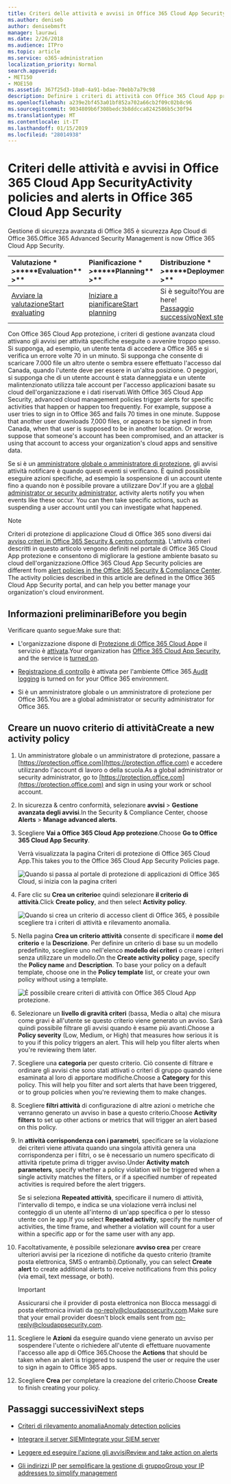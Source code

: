 ```yaml
---
title: Criteri delle attività e avvisi in Office 365 Cloud App Security
ms.author: deniseb
author: denisebmsft
manager: laurawi
ms.date: 2/26/2018
ms.audience: ITPro
ms.topic: article
ms.service: o365-administration
localization_priority: Normal
search.appverid:
- MET150
- MOE150
ms.assetid: 367f25d3-10a0-4a91-bdae-70ebb7a79c98
description: Definire i criteri di attività con Office 365 Cloud App protezione per impostare gli avvisi per attivare indicanti l'attività specifiche eseguite avvenire troppo spesso. Tramite l'impostazione dei criteri per attivare gli avvisi, possono essere informati e monitorare le attività specifiche.
ms.openlocfilehash: a239e2bf453a01bf852a702a66cb2f09c02b8c96
ms.sourcegitcommit: 9034809b6f308bedc3b8ddcca8242586b5c30f94
ms.translationtype: MT
ms.contentlocale: it-IT
ms.lasthandoff: 01/15/2019
ms.locfileid: "28014938"
---
```

# <a name="activity-policies-and-alerts-in-office-365-cloud-app-security"></a><span data-ttu-id="796f5-104">Criteri delle attività e avvisi in Office 365 Cloud App Security</span><span class="sxs-lookup"><span data-stu-id="796f5-104">Activity policies and alerts in Office 365 Cloud App Security</span></span>

<span data-ttu-id="796f5-105">Gestione di sicurezza avanzata di Office 365 è sicurezza App Cloud di Office 365.</span><span class="sxs-lookup"><span data-stu-id="796f5-105">Office 365 Advanced Security Management is now Office 365 Cloud App Security.</span></span>
  
|<span data-ttu-id="796f5-106">Valutazione \* *\>*\*</span><span class="sxs-lookup"><span data-stu-id="796f5-106">\*\*\*\*Evaluation\*\* \>\*\*</span></span>|<span data-ttu-id="796f5-107">Pianificazione \* *\>*\*</span><span class="sxs-lookup"><span data-stu-id="796f5-107">\*\*\*\*Planning\*\* \>\*\*</span></span>|<span data-ttu-id="796f5-108">Distribuzione \* *\>*\*</span><span class="sxs-lookup"><span data-stu-id="796f5-108">\*\*\*\*Deployment\*\* \>\*\*</span></span>|<span data-ttu-id="796f5-109">Utilizzo \* \* \*</span><span class="sxs-lookup"><span data-stu-id="796f5-109">\*\*\*\*Utilization\*\*\*\*</span></span>|
|:-----|:-----|:-----|:-----|
|[<span data-ttu-id="796f5-110">Avviare la valutazione</span><span class="sxs-lookup"><span data-stu-id="796f5-110">Start evaluating</span></span>](office-365-cas-overview.md) <br/> |[<span data-ttu-id="796f5-111">Iniziare a pianificare</span><span class="sxs-lookup"><span data-stu-id="796f5-111">Start planning</span></span>](get-ready-for-office-365-cas.md) <br/> |<span data-ttu-id="796f5-112">Si è seguito!</span><span class="sxs-lookup"><span data-stu-id="796f5-112">You are here!</span></span>  <br/> [<span data-ttu-id="796f5-113">Passaggio successivo</span><span class="sxs-lookup"><span data-stu-id="796f5-113">Next step</span></span>](anomaly-detection-policies-in-ocas.md) <br/> |[<span data-ttu-id="796f5-114">Avviare utilizzando</span><span class="sxs-lookup"><span data-stu-id="796f5-114">Start utilizing</span></span>](utilization-activities-for-ocas.md) <br/> |
   
<span data-ttu-id="796f5-p102">Con Office 365 Cloud App protezione, i criteri di gestione avanzata cloud attivano gli avvisi per attività specifiche eseguite o avvenire troppo spesso. Si supponga, ad esempio, un utente tenta di accedere a Office 365 e si verifica un errore volte 70 in un minuto. Si supponga che consente di scaricare 7.000 file un altro utente o sembra essere effettuato l'accesso dal Canada, quando l'utente deve per essere in un'altra posizione. O peggiori, si supponga che di un utente account è stata danneggiata e un utente malintenzionato utilizza tale account per l'accesso applicazioni basate su cloud dell'organizzazione e i dati riservati.</span><span class="sxs-lookup"><span data-stu-id="796f5-p102">With Office 365 Cloud App Security, advanced cloud management policies trigger alerts for specific activities that happen or happen too frequently. For example, suppose a user tries to sign in to Office 365 and fails 70 times in one minute. Suppose that another user downloads 7,000 files, or appears to be signed in from Canada, when that user is supposed to be in another location. Or worse, suppose that someone's account has been compromised, and an attacker is using that account to access your organization's cloud apps and sensitive data.</span></span>
  
<span data-ttu-id="796f5-p103">Se si è un [amministratore globale o amministratore di protezione](permissions-in-the-security-and-compliance-center.md), gli avvisi attività notificare è quando questi eventi si verificano. È quindi possibile eseguire azioni specifiche, ad esempio la sospensione di un account utente fino a quando non è possibile provare a utilizzare Dov'.</span><span class="sxs-lookup"><span data-stu-id="796f5-p103">If you are a [global administrator or security administrator](permissions-in-the-security-and-compliance-center.md), activity alerts notify you when events like these occur. You can then take specific actions, such as suspending a user account until you can investigate what happened.</span></span>
  
> [!NOTE]
> <span data-ttu-id="796f5-p104">Criteri di protezione di applicazione Cloud di Office 365 sono diversi dai [avviso criteri in Office 365 Security &amp; centro conformità](alert-policies.md). L'attività criteri descritti in questo articolo vengono definiti nel portale di Office 365 Cloud App protezione e consentono di migliorare la gestione ambiente basato su cloud dell'organizzazione.</span><span class="sxs-lookup"><span data-stu-id="796f5-p104">Office 365 Cloud App Security policies are different from [alert policies in the Office 365 Security &amp; Compliance Center](alert-policies.md). The activity policies described in this article are defined in the Office 365 Cloud App Security portal, and can help you better manage your organization's cloud environment.</span></span> 
  
## <a name="before-you-begin"></a><span data-ttu-id="796f5-123">Informazioni preliminari</span><span class="sxs-lookup"><span data-stu-id="796f5-123">Before you begin</span></span>

<span data-ttu-id="796f5-124">Verificare quanto segue:</span><span class="sxs-lookup"><span data-stu-id="796f5-124">Make sure that:</span></span>
  
- <span data-ttu-id="796f5-125">L'organizzazione dispone di [Protezione di Office 365 Cloud App](office-365-cas-overview.md)e il servizio è [attivata](turn-on-office-365-cas.md).</span><span class="sxs-lookup"><span data-stu-id="796f5-125">Your organization has [Office 365 Cloud App Security](office-365-cas-overview.md), and the service is [turned on](turn-on-office-365-cas.md).</span></span>
    
- <span data-ttu-id="796f5-126">[Registrazione di controllo](turn-audit-log-search-on-or-off.md) è attivata per l'ambiente Office 365.</span><span class="sxs-lookup"><span data-stu-id="796f5-126">[Audit logging](turn-audit-log-search-on-or-off.md) is turned on for your Office 365 environment.</span></span> 
    
- <span data-ttu-id="796f5-127">Si è un amministratore globale o un amministratore di protezione per Office 365.</span><span class="sxs-lookup"><span data-stu-id="796f5-127">You are a global administrator or security administrator for Office 365.</span></span>
    
## <a name="create-a-new-activity-policy"></a><span data-ttu-id="796f5-128">Creare un nuovo criterio di attività</span><span class="sxs-lookup"><span data-stu-id="796f5-128">Create a new activity policy</span></span>

1. <span data-ttu-id="796f5-129">Un amministratore globale o un amministratore di protezione, passare a [https://protection.office.com](https://protection.office.com) e accedere utilizzando l'account di lavoro o della scuola.</span><span class="sxs-lookup"><span data-stu-id="796f5-129">As a global administrator or security administrator, go to [https://protection.office.com](https://protection.office.com) and sign in using your work or school account.</span></span> 
    
2. <span data-ttu-id="796f5-130">In sicurezza &amp; centro conformità, selezionare **avvisi** \> **Gestione avanzata degli avvisi**.</span><span class="sxs-lookup"><span data-stu-id="796f5-130">In the Security &amp; Compliance Center, choose **Alerts** \> **Manage advanced alerts**.</span></span>
    
3. <span data-ttu-id="796f5-131">Scegliere **Vai a Office 365 Cloud App protezione**.</span><span class="sxs-lookup"><span data-stu-id="796f5-131">Choose **Go to Office 365 Cloud App Security**.</span></span>
    
    <span data-ttu-id="796f5-132">Verrà visualizzata la pagina Criteri di protezione di Office 365 Cloud App.</span><span class="sxs-lookup"><span data-stu-id="796f5-132">This takes you to the Office 365 Cloud App Security Policies page.</span></span>
    
    ![Quando si passa al portale di protezione di applicazioni di Office 365 Cloud, si inizia con la pagina criteri](media/5cb8833c-4e08-438c-bab3-91b5106f6f3f.png)
  
4. <span data-ttu-id="796f5-134">Fare clic su **Crea un criterio**e quindi selezionare **il criterio di attività**.</span><span class="sxs-lookup"><span data-stu-id="796f5-134">Click **Create policy**, and then select **Activity policy**.</span></span>
    
    ![Quando si crea un criterio di accesso client di Office 365, è possibile scegliere tra i criteri di attività e rilevamento anomalia.](media/79f34535-ddf9-4a5b-a0a3-8766bf9c174c.png)
  
5. <span data-ttu-id="796f5-p105">Nella pagina **Crea un criterio attività** consente di specificare il **nome del criterio** e la **Descrizione**. Per definire un criterio di base su un modello predefinito, scegliere uno nell'elenco **modello dei criteri** o creare i criteri senza utilizzare un modello.</span><span class="sxs-lookup"><span data-stu-id="796f5-p105">On the **Create activity policy** page, specify the **Policy name** and **Description**. To base your policy on a default template, choose one in the **Policy template** list, or create your own policy without using a template.</span></span> 
    
    ![È possibile creare criteri di attività con Office 365 Cloud App protezione.](media/4083a76f-7074-4d6a-8200-6d76d49259d7.png)
  
6. <span data-ttu-id="796f5-p106">Selezionare un **livello di gravità criteri** (bassa, Media o alta) che misura come gravi è all'utente se questo criterio viene generato un avviso. Sarà quindi possibile filtrare gli avvisi quando è esame più avanti.</span><span class="sxs-lookup"><span data-stu-id="796f5-p106">Choose a **Policy severity** (Low, Medium, or High) that measures how serious it is to you if this policy triggers an alert. This will help you filter alerts when you're reviewing them later.</span></span> 
    
7. <span data-ttu-id="796f5-p107">Scegliere una **categoria** per questo criterio. Ciò consente di filtrare e ordinare gli avvisi che sono stati attivati o criteri di gruppo quando viene esaminata al loro di apportare modifiche.</span><span class="sxs-lookup"><span data-stu-id="796f5-p107">Choose a **Category** for this policy. This will help you filter and sort alerts that have been triggered, or to group policies when you're reviewing them to make changes.</span></span> 
    
8. <span data-ttu-id="796f5-143">Scegliere **filtri attività** di configurazione di altre azioni o metriche che verranno generato un avviso in base a questo criterio.</span><span class="sxs-lookup"><span data-stu-id="796f5-143">Choose **Activity filters** to set up other actions or metrics that will trigger an alert based on this policy.</span></span> 
    
9. <span data-ttu-id="796f5-144">In **attività corrispondenza con i parametri**, specificare se la violazione dei criteri viene attivata quando una singola attività genera una corrispondenza per i filtri, o se è necessario un numero specificato di attività ripetute prima di trigger avviso.</span><span class="sxs-lookup"><span data-stu-id="796f5-144">Under **Activity match parameters**, specify whether a policy violation will be triggered when a single activity matches the filters, or if a specified number of repeated activities is required before the alert triggers.</span></span>
    
    <span data-ttu-id="796f5-145">Se si seleziona **Repeated attività**, specificare il numero di attività, l'intervallo di tempo, e indica se una violazione verrà inclusi nel conteggio di un utente all'interno di un'app specifica o per lo stesso utente con le app.</span><span class="sxs-lookup"><span data-stu-id="796f5-145">If you select **Repeated activity**, specify the number of activities, the time frame, and whether a violation will count for a user within a specific app or for the same user with any app.</span></span>
    
10. <span data-ttu-id="796f5-146">Facoltativamente, è possibile selezionare **avviso crea** per creare ulteriori avvisi per la ricezione di notifiche da questo criterio (tramite posta elettronica, SMS o entrambi).</span><span class="sxs-lookup"><span data-stu-id="796f5-146">Optionally, you can select **Create alert** to create additional alerts to receive notifications from this policy (via email, text message, or both).</span></span> 
    
    > [!IMPORTANT]
    > <span data-ttu-id="796f5-147">Assicurarsi che il provider di posta elettronica non Blocca messaggi di posta elettronica inviati da no-reply@cloudappsecurity.com.</span><span class="sxs-lookup"><span data-stu-id="796f5-147">Make sure that your email provider doesn't block emails sent from no-reply@cloudappsecurity.com.</span></span> 
  
11. <span data-ttu-id="796f5-148">Scegliere le **Azioni** da eseguire quando viene generato un avviso per sospendere l'utente o richiedere all'utente di effettuare nuovamente l'accesso alle app di Office 365.</span><span class="sxs-lookup"><span data-stu-id="796f5-148">Choose the **Actions** that should be taken when an alert is triggered to suspend the user or require the user to sign in again to Office 365 apps.</span></span> 
    
12. <span data-ttu-id="796f5-149">Scegliere **Crea** per completare la creazione del criterio.</span><span class="sxs-lookup"><span data-stu-id="796f5-149">Choose **Create** to finish creating your policy.</span></span> 
    
## <a name="next-steps"></a><span data-ttu-id="796f5-150">Passaggi successivi</span><span class="sxs-lookup"><span data-stu-id="796f5-150">Next steps</span></span>
<span data-ttu-id="796f5-151"><a name="nextsteps"> </a></span><span class="sxs-lookup"><span data-stu-id="796f5-151"></span></span>

- [<span data-ttu-id="796f5-152">Criteri di rilevamento anomalia</span><span class="sxs-lookup"><span data-stu-id="796f5-152">Anomaly detection policies</span></span>](anomaly-detection-policies-in-ocas.md)
    
- [<span data-ttu-id="796f5-153">Integrare il server SIEM</span><span class="sxs-lookup"><span data-stu-id="796f5-153">Integrate your SIEM server</span></span>](integrate-your-siem-server-with-office-365-cas.md)
    
- [<span data-ttu-id="796f5-154">Leggere ed eseguire l'azione gli avvisi</span><span class="sxs-lookup"><span data-stu-id="796f5-154">Review and take action on alerts</span></span>](review-office-365-cas-alerts.md)
    
- [<span data-ttu-id="796f5-155">Gli indirizzi IP per semplificare la gestione di gruppo</span><span class="sxs-lookup"><span data-stu-id="796f5-155">Group your IP addresses to simplify management</span></span>](group-your-ip-addresses-in-ocas.md)
    

